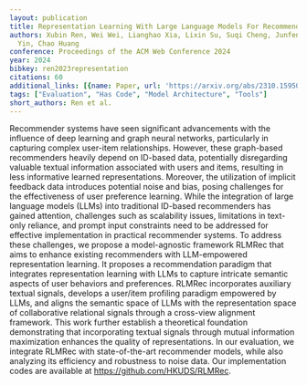 ```yaml
---
layout: publication
title: Representation Learning With Large Language Models For Recommendation
authors: Xubin Ren, Wei Wei, Lianghao Xia, Lixin Su, Suqi Cheng, Junfeng Wang, Dawei
  Yin, Chao Huang
conference: Proceedings of the ACM Web Conference 2024
year: 2024
bibkey: ren2023representation
citations: 60
additional_links: [{name: Paper, url: 'https://arxiv.org/abs/2310.15950'}]
tags: ["Evaluation", "Has Code", "Model Architecture", "Tools"]
short_authors: Ren et al.
---
```

Recommender systems have seen significant advancements with the influence of
deep learning and graph neural networks, particularly in capturing complex
user-item relationships. However, these graph-based recommenders heavily depend
on ID-based data, potentially disregarding valuable textual information
associated with users and items, resulting in less informative learned
representations. Moreover, the utilization of implicit feedback data introduces
potential noise and bias, posing challenges for the effectiveness of user
preference learning. While the integration of large language models (LLMs) into
traditional ID-based recommenders has gained attention, challenges such as
scalability issues, limitations in text-only reliance, and prompt input
constraints need to be addressed for effective implementation in practical
recommender systems. To address these challenges, we propose a model-agnostic
framework RLMRec that aims to enhance existing recommenders with LLM-empowered
representation learning. It proposes a recommendation paradigm that integrates
representation learning with LLMs to capture intricate semantic aspects of user
behaviors and preferences. RLMRec incorporates auxiliary textual signals,
develops a user/item profiling paradigm empowered by LLMs, and aligns the
semantic space of LLMs with the representation space of collaborative
relational signals through a cross-view alignment framework. This work further
establish a theoretical foundation demonstrating that incorporating textual
signals through mutual information maximization enhances the quality of
representations. In our evaluation, we integrate RLMRec with state-of-the-art
recommender models, while also analyzing its efficiency and robustness to noise
data. Our implementation codes are available at
https://github.com/HKUDS/RLMRec.